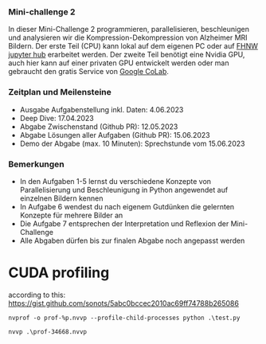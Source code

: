 ### Mini-challenge 2

In dieser Mini-Challenge 2 programmieren, parallelisieren, beschleunigen und analysieren wir die 
Kompression-Dekompression von Alzheimer MRI Bildern. Der erste Teil (CPU) kann lokal auf dem eigenen 
PC oder auf [FHNW jupyter hub](https://jhub.cs.technik.fhnw.ch/) erarbeitet werden. Der zweite Teil 
benötigt eine Nvidia GPU, auch hier kann auf einer privaten GPU entwickelt werden oder man gebraucht 
den gratis Service von [Google CoLab](colab.research.google.com/).

### Zeitplan und Meilensteine

* Ausgabe Aufgabenstellung inkl. Daten: 4.06.2023
* Deep Dive: 17.04.2023
* Abgabe Zwischenstand (Github PR): 12.05.2023
* Abgabe Lösungen aller Aufgaben (Github PR): 15.06.2023
* Demo der Abgabe (max. 10 Minuten): Sprechstunde vom 15.06.2023

### Bemerkungen
* In den Aufgaben 1-5 lernst du verschiedene Konzepte von Parallelisierung und Beschleunigung in Python angewendet auf einzelnen Bildern kennen
* In Aufgabe 6 wendest du nach eigenem Gutdünken die gelernten Konzepte für mehrere Bilder an
* Die Aufgabe 7 entsprechen der Interpretation und Reflexion der Mini-Challenge
* Alle Abgaben dürfen bis zur finalen Abgabe noch angepasst werden

# CUDA profiling
according to this: https://gist.github.com/sonots/5abc0bccec2010ac69ff74788b265086
```
nvprof -o prof-%p.nvvp --profile-child-processes python .\test.py

nvvp .\prof-34668.nvvp
```
